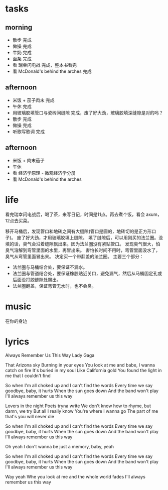 # tasks
## morning
* 散步 完成
* 做操 完成
* 牛奶 完成
* 面条 完成
* 看 瑞幸闪电战 完成，整本书看完
* 看 McDonald's behind the arches 完成
## afternoon
* 米饭 + 茄子肉末 完成
* 午休 完成
* 用玻璃胶填管口与瓷砖间缝隙 完成，废了好大劲，玻璃胶填深缝隙是对的吗？
* 散步 完成
* 做操 完成
* 听歌写歌词 完成

## afternoon
* 米饭 + 肉末茄子
* 午休
* 看 经济学原理 - 微观经济学分册
* 看 McDonald's behind the arches

# life
看完瑞幸闪电战后，喝了茶，来写日记，时间是11点。再去煮个饭，看会 axum，12点去买菜。

移开马桶后，发现管口和地砖之间有大缝隙(管口是圆的，地砖切的是正方形口子)。
废了好大劲，才用玻璃胶填上缝隙。
填了缝隙后，可以用刚买的法兰圈。没填的话，臭气会沿着缝隙飘出来。因为法兰圈没有紧贴管口。
发现臭气很大，怕臭气溶解到弯管里面的水里，再冒出来。
害怕长时间不用时，弯管里面没水了，臭气从弯管里面冒出来。
决定买一个带翻盖的法兰圈。
主要三个部分：
* 法兰圈与马桶结合处，要保证不漏水。
* 法兰圈与管道结合处，要保证橡胶贴近关口，避免漏气，然后从马桶固定孔或后面没打胶缝隙处飘出。
* 法兰圈翻盖，保证弯管无水时，也不会臭。

# music
在你的身边

# lyrics
Always Remember Us This Way
  Lady Gaga

That Arizona sky
Burning in your eyes
You look at me and babe, I wanna catch on fire
It's buried in my soul
Like California gold
You found the light in me that I couldn't find

So when I'm all choked up and I can't find the words
Every time we say goodbye, baby, it hurts
When the sun goes down
And the band won't play
I'll always remember us this way

Lovers in the night
Poets tryna write
We don't know how to rhyme, but damn, we try
But all I really know
You're where I wanna go
The part of me that's you will never die

So when I'm all choked up and I can't find the words
Every time we say goodbye, baby, it hurts
When the sun goes down
And the band won't play
I'll always remember us this way

Oh yeah
I don't wanna be just a memory, baby, yeah

So when I'm all choked up and I can't find the words
Every time we say goodbye, baby, it hurts
When the sun goes down
And the band won't play
I'll always remember us this way

Way yeah
Whe you look at me and the whole world fades
I'll always remember us this way
